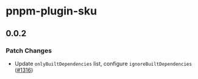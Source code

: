 # pnpm-plugin-sku

## 0.0.2

### Patch Changes

- Update `onlyBuiltDependencies` list, configure `ignoreBuiltDependencies` ([#1316](https://github.com/seek-oss/sku/pull/1316))
